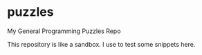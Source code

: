 puzzles
=======

My General Programming Puzzles Repo

This repository is like a sandbox. I use to test some snippets here.
